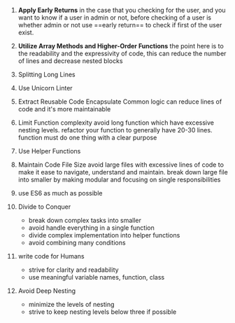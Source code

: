 1. **Apply Early Returns**
in the case that you checking for the user, and you want to know if a user in admin or not, before checking of a user is whether admin or not use ==early return== to check if first of the user exist.

2. **Utilize Array Methods and Higher-Order Functions**
the point here is to the readability and the expressivity of code, this can reduce the number of lines and decrease nested blocks

3. Splitting Long Lines
4. Use Unicorn Linter 
5. Extract Reusable Code
	Encapsulate Common logic can reduce lines of code and it's more maintainable
6. Limit Function complexity
	avoid long function which have excessive nesting levels. refactor your function to generally have 20-30 lines. function must do  one thing with a clear purpose
7. Use Helper Functions
8. Maintain Code File Size
	avoid large files with excessive lines of code to make it ease to navigate, understand and maintain. break down large file into smaller by making modular and focusing on single responsibilities
9. use ES6 as much as possible
10. Divide to Conquer
	- break down complex tasks into smaller
	- avoid handle everything in a single function
	- divide complex implementation into helper functions
	- avoid combining many conditions
11. write code for Humans
	- strive for clarity and readability
	- use meaningful variable names, function, class
12. Avoid Deep Nesting
	- minimize the levels of nesting
	- strive to keep nesting levels below three if possible